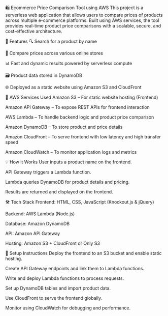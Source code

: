 🛍️ Ecommerce Price Comparison Tool using AWS
This project is a serverless web application that allows users to compare prices of products across multiple e-commerce platforms. Built using AWS services, the tool provides real-time product price comparisons with a scalable, secure, and cost-effective architecture.

🚀 Features
🔍 Search for a product by name

💸 Compare prices across various online stores

📊 Fast and dynamic results powered by serverless compute

🗃️ Product data stored in DynamoDB

🌐 Deployed as a static website using Amazon S3 and CloudFront

🧰 AWS Services Used
Amazon S3 – For static website hosting (Frontend)

Amazon API Gateway – To expose REST APIs for frontend interaction

AWS Lambda – To handle backend logic and product price comparison

Amazon DynamoDB – To store product and price details

Amazon CloudFront – To serve frontend with low latency and high transfer speed

Amazon CloudWatch – To monitor application logs and metrics

💡 How it Works
User inputs a product name on the frontend.

API Gateway triggers a Lambda function.

Lambda queries DynamoDB for product details and pricing.

Results are returned and displayed on the frontend.

🛠️ Tech Stack
Frontend: HTML, CSS, JavaScript (Knockout.js & jQuery)

Backend: AWS Lambda (Node.js)

Database: Amazon DynamoDB

API: Amazon API Gateway

Hosting: Amazon S3 + CloudFront or Only S3

📌 Setup Instructions
Deploy the frontend to an S3 bucket and enable static hosting.

Create API Gateway endpoints and link them to Lambda functions.

Write and deploy Lambda functions to process requests.

Set up DynamoDB tables and import product data.

Use CloudFront to serve the frontend globally.

Monitor using CloudWatch for debugging and performance.
